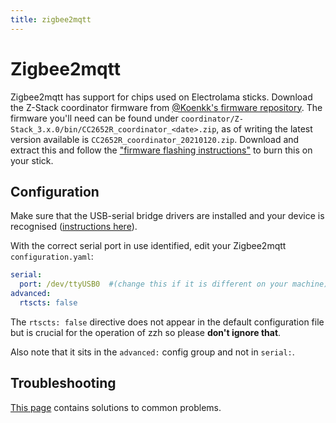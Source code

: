 ```yaml
---
title: zigbee2mqtt
---
```


# Zigbee2mqtt

Zigbee2mqtt has support for chips used on Electrolama sticks. Download the Z-Stack coordinator firmware from [@Koenkk's firmware repository](https://github.com/Koenkk/Z-Stack-firmware). The firmware you'll need can be found under `coordinator/Z-Stack_3.x.0/bin/CC2652R_coordinator_<date>.zip`, as of writing the latest version available is `CC2652R_coordinator_20210120.zip`. Download and extract this and follow the ["firmware flashing instructions"](/flash/intro) to burn this on your stick.

## Configuration

Make sure that the USB-serial bridge drivers are installed and your device is recognised ([instructions here](/drivers/)).

With the correct serial port in use identified, edit your Zigbee2mqtt `configuration.yaml`:

```yaml
serial:
  port: /dev/ttyUSB0  #(change this if it is different on your machine)
advanced:
  rtscts: false
```

The `rtscts: false` directive does not appear in the default configuration file but is crucial for the operation of zzh so please **don't ignore that**. 

Also note that it sits in the `advanced:` config group and not in `serial:`.

## Troubleshooting

[This page](/faq/#zigbee2mqtt-issues) contains solutions to common problems.
